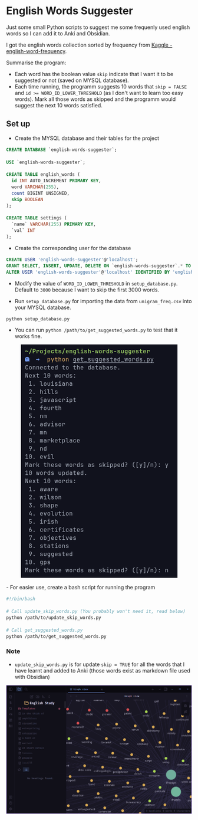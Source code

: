 # English Words Suggester
Just some small Python scripts to suggest me some frequenly used english words so I can add it to Anki and Obsidian.

I got the english words collection sorted by frequency from [Kaggle - english-word-frequency](https://www.kaggle.com/datasets/rtatman/english-word-frequency).

Summarise the program:
- Each word has the boolean value `skip` indicate that I want it to be suggested or not (saved on MYSQL database).
- Each time running, the programm suggests 10 words that `skip = FALSE` and `id >= WORD_ID_LOWER_THRESHOLD` (as I don't want to learn too easy words). Mark all those words as skipped and the programm would suggest the next 10 words satisfied.
## Set up
- Create the MYSQL database and their tables for the project
```sql
CREATE DATABASE `english-words-suggester`;

USE `english-words-suggester`;

CREATE TABLE english_words (
  id INT AUTO_INCREMENT PRIMARY KEY,
  word VARCHAR(255),
  count BIGINT UNSIGNED,
  skip BOOLEAN
);

CREATE TABLE settings (
  `name` VARCHAR(255) PRIMARY KEY,
  `val` INT
);
```
- Create the corresponding user for the database
```sql
CREATE USER 'english-words-suggester'@'localhost'; 
GRANT SELECT, INSERT, UPDATE, DELETE ON `english-words-suggester`.* TO 'english-words-suggester'@'localhost'; 
ALTER USER 'english-words-suggester'@'localhost' IDENTIFIED BY 'english-words-suggester';
```

- Modify the value of `WORD_ID_LOWER_THRESHOLD` in `setup_database.py`. Default to `3000` because I want to skip the first 3000 words.

- Run `setup_database.py` for importing the data from `unigram_freq.csv` into your MYSQL database.
```python
python setup_database.py
```
- You can run `python /path/to/get_suggested_words.py` to test that it works fine.
<p align="center">
<img src="assets/cli.png" />
</p>
- For easier use, create a bash script for running the program

```bash
#!/bin/bash

# Call update_skip_words.py (You probably won't need it, read below)
python /path/to/update_skip_words.py

# Call get_suggested_words.py
python /path/to/get_suggested_words.py
```

### Note
- `update_skip_words.py` is for update `skip = TRUE` for all the words that I have learnt and added to Anki (those words exist as markdown file used with Obsidian)

![obsidian-words](assets/obsidian-words.png)



